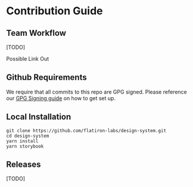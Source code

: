 # Contribution Guide

## Team Workflow

[TODO]

Possible Link Out

## Github Requirements

We require that all commits to this repo are GPG signed. Please reference our [GPG Signing guide](gpg-signing.md) on how to get set up.

## Local Installation

```shell
git clone https://github.com/flatiron-labs/design-system.git
cd design-system
yarn install
yarn storybook
```

## Releases

[TODO]